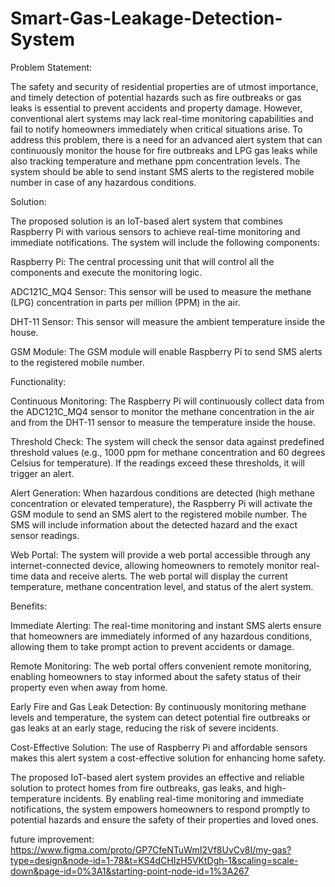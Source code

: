 # Smart-Gas-Leakage-Detection-System

Problem Statement:

The safety and security of residential properties are of utmost importance, and timely detection of potential hazards such as fire outbreaks or gas leaks is essential to prevent accidents and property damage. However, conventional alert systems may lack real-time monitoring capabilities and fail to notify homeowners immediately when critical situations arise. To address this problem, there is a need for an advanced alert system that can continuously monitor the house for fire outbreaks and LPG gas leaks while also tracking temperature and methane ppm concentration levels. The system should be able to send instant SMS alerts to the registered mobile number in case of any hazardous conditions.

Solution:

The proposed solution is an IoT-based alert system that combines Raspberry Pi with various sensors to achieve real-time monitoring and immediate notifications. The system will include the following components:

Raspberry Pi: The central processing unit that will control all the components and execute the monitoring logic.

ADC121C_MQ4 Sensor: This sensor will be used to measure the methane (LPG) concentration in parts per million (PPM) in the air.

DHT-11 Sensor: This sensor will measure the ambient temperature inside the house.

GSM Module: The GSM module will enable Raspberry Pi to send SMS alerts to the registered mobile number.

Functionality:

Continuous Monitoring: The Raspberry Pi will continuously collect data from the ADC121C_MQ4 sensor to monitor the methane concentration in the air and from the DHT-11 sensor to measure the temperature inside the house.

Threshold Check: The system will check the sensor data against predefined threshold values (e.g., 1000 ppm for methane concentration and 60 degrees Celsius for temperature). If the readings exceed these thresholds, it will trigger an alert.

Alert Generation: When hazardous conditions are detected (high methane concentration or elevated temperature), the Raspberry Pi will activate the GSM module to send an SMS alert to the registered mobile number. The SMS will include information about the detected hazard and the exact sensor readings.

Web Portal: The system will provide a web portal accessible through any internet-connected device, allowing homeowners to remotely monitor real-time data and receive alerts. The web portal will display the current temperature, methane concentration level, and status of the alert system.

Benefits:

Immediate Alerting: The real-time monitoring and instant SMS alerts ensure that homeowners are immediately informed of any hazardous conditions, allowing them to take prompt action to prevent accidents or damage.

Remote Monitoring: The web portal offers convenient remote monitoring, enabling homeowners to stay informed about the safety status of their property even when away from home.

Early Fire and Gas Leak Detection: By continuously monitoring methane levels and temperature, the system can detect potential fire outbreaks or gas leaks at an early stage, reducing the risk of severe incidents.

Cost-Effective Solution: The use of Raspberry Pi and affordable sensors makes this alert system a cost-effective solution for enhancing home safety.

The proposed IoT-based alert system provides an effective and reliable solution to protect homes from fire outbreaks, gas leaks, and high-temperature incidents. By enabling real-time monitoring and immediate notifications, the system empowers homeowners to respond promptly to potential hazards and ensure the safety of their properties and loved ones.




future improvement:
https://www.figma.com/proto/GP7CfeNTuWmI2Vf8UvCv8I/my-gas?type=design&node-id=1-78&t=KS4dCHIzH5VKtDgh-1&scaling=scale-down&page-id=0%3A1&starting-point-node-id=1%3A267
